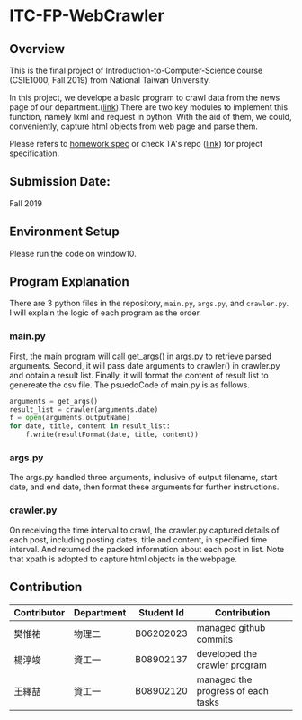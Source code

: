 # ITC-FP-WebCrawler

## Overview
This is the final project of Introduction-to-Computer-Science course (CSIE1000, Fall 2019) from National Taiwan University.

In this project, we develope a basic program to crawl data from the news page of our department.([link](https://www.csie.ntu.edu.tw/news/)) There are two key modules to implement this function, namely lxml and request in python. With the aid of them, we could, conveniently, capture html objects from web page and parse them.

Please refers to [homework spec](./hw_spec.pdf) or check TA's repo ([link](https://github.com/kaikai4n/ItC-python-hw-sample-code)) for project specification.

## Submission Date: 
Fall 2019

## Environment Setup
Please run the code on window10.

## Program Explanation

There are 3 python files in the repository, `main.py`, `args.py`, and `crawler.py`. I will explain the logic of each program as the order.

### main.py

First, the main program will call get_args() in args.py to retrieve parsed arguments. Second, it will pass date arguments to crawler() in crawler.py and obtain a result list. Finally, it will format the content of result list to genereate the csv file. The psuedoCode of main.py is as follows.

```py
arguments = get_args()
result_list = crawler(arguments.date)
f = open(arguments.outputName)
for date, title, content in result_list:
    f.write(resultFormat(date, title, content))
```

### args.py
 The args.py handled three arguments, inclusive of output filename, start date, and end date, then format these arguments for further instructions. 

### crawler.py
 On receiving the time interval to crawl, the crawler.py captured details of each post, including posting dates, title and content, in specified time interval. And returned the packed information about each post in list. Note that xpath is adopted to capture html objects in the webpage.

 ## Contribution
| Contributor | Department | Student Id | Contribution                          |
| ----------- | ---------- | ---------- | ------------------------------------- |
| 樊惟祐      | 物理二     | B06202023  | managed github commits                |
| 楊淳竣      | 資工一     | B08902137  | developed the crawler program         |
| 王繹喆      | 資工一     | B08902120  | managed the progress of each tasks    |